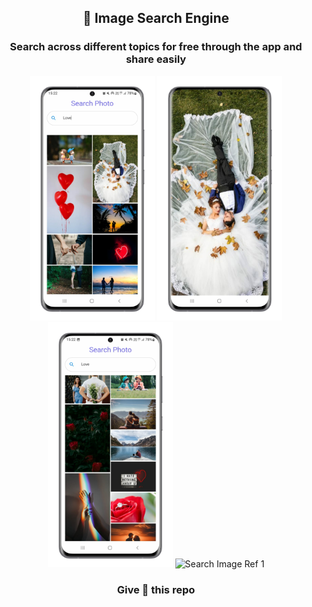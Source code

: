 ## <p align="center"> 🎊 Image Search Engine </p>

### <p align="center"> Search across different topics for free through the app and share easily</p>

<p align="center">
    <img src="./readme_assets/1.png" alt="Search Image Ref 1" width="200">
    <img src="./readme_assets/2.png" alt="Search Image Ref 1" width="200">
    <img src="./readme_assets/3.png" alt="Search Image Ref 1" width="200">
    <img src="./readme_assets/4.png" alt="Search Image Ref 1" width="200">
</p>

### <p align="center">Give 🌟 this repo</p>